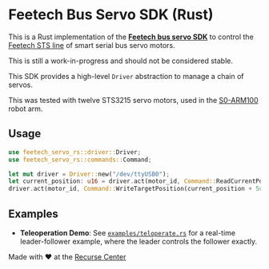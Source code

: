 # Feetech Bus Servo SDK (Rust)

This is a Rust implementation of the **[Feetech bus servo SDK](https://gitee.com/ftservo/SCServoSDK/tree/master)** to control the [Feetech STS line](https://www.feetechrc.com/sts_ttl_series%20servo.html) of smart serial bus servo motors.

This is still a work-in-progress and should not be considered stable.

This SDK provides a high-level `Driver` abstraction to manage a chain of servos.

This was tested with twelve STS3215 servo motors, used in the [S0-ARM100](https://github.com/TheRobotStudio/SO-ARM100) robot arm.

## Usage

```rust
use feetech_servo_rs::driver::Driver;
use feetech_servo_rs::commands::Command;

let mut driver = Driver::new("/dev/ttyUSB0");
let current_position: u16 = driver.act(motor_id, Command::ReadCurrentPosition).unwrap();
driver.act(motor_id, Command::WriteTargetPosition(current_position + 5u16)).unwrap();
```

## Examples

- **Teleoperation Demo**: See [`examples/teloperate.rs`](https://github.com/proteusvacuum/feetech-servo-rs/blob/main/examples/teloperate.rs) for a real-time leader-follower example, where the leader controls the follower exactly.


Made with :heart: at the [Recurse Center](https://www.recurse.com)
